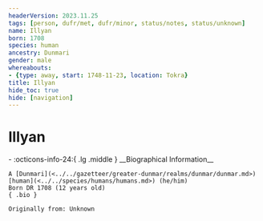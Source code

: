 ```yaml
---
headerVersion: 2023.11.25
tags: [person, dufr/met, dufr/minor, status/notes, status/unknown]
name: Illyan
born: 1708
species: human
ancestry: Dunmari
gender: male
whereabouts:
- {type: away, start: 1748-11-23, location: Tokra}
title: Illyan
hide_toc: true
hide: [navigation]
---
```

# Illyan
<div class="grid cards ext-narrow-margin ext-one-column" markdown>
- :octicons-info-24:{ .lg .middle } __Biographical Information__

    A [Dunmari](<../../gazetteer/greater-dunmar/realms/dunmar/dunmar.md>) [human](<../../species/humans/humans.md>) (he/him)  
    Born DR 1708 (12 years old)  
    { .bio }

    Originally from: Unknown
</div>

